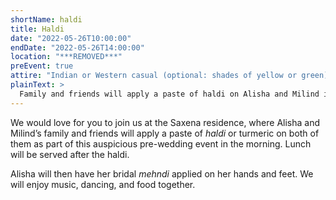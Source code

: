 ```yaml
---
shortName: haldi
title: Haldi
date: "2022-05-26T10:00:00"
endDate: "2022-05-26T14:00:00"
location: "***REMOVED***"
preEvent: true
attire: "Indian or Western casual (optional: shades of yellow or green)"
plainText: >
  Family and friends will apply a paste of haldi on Alisha and Milind in the morning. Lunch will be served after the haldi, followed by Alisha's bridal mehndi. We will serve dinner in the evening.
---
```


We would love for you to join us at the Saxena residence, where Alisha and Milind&rsquo;s family and friends will apply a paste of _haldi_ or turmeric on both of them as part of this auspicious pre-wedding event in the morning. Lunch will be served after the haldi.

Alisha will then have her bridal _mehndi_ applied on her hands and feet. We will enjoy music, dancing, and food together.
